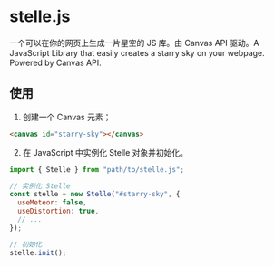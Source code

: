 # stelle.js

一个可以在你的网页上生成一片星空的 JS 库。由 Canvas API 驱动。A JavaScript Library that easily creates a starry sky on your webpage. Powered by Canvas API.

## 使用

1. 创建一个 Canvas 元素；

  ```html
  <canvas id="starry-sky"></canvas>
  ```

2. 在 JavaScript 中实例化 Stelle 对象并初始化。

  ```javascript
  import { Stelle } from "path/to/stelle.js";

  // 实例化 Stelle
  const stelle = new Stelle("#starry-sky", {
    useMeteor: false,
    useDistortion: true,
    // ...
  });

  // 初始化
  stelle.init();
  ```
